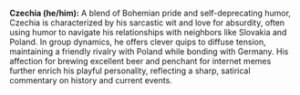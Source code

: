 **Czechia (he/him):** A blend of Bohemian pride and self-deprecating humor, Czechia is characterized by his sarcastic wit and love for absurdity, often using humor to navigate his relationships with neighbors like Slovakia and Poland. In group dynamics, he offers clever quips to diffuse tension, maintaining a friendly rivalry with Poland while bonding with Germany. His affection for brewing excellent beer and penchant for internet memes further enrich his playful personality, reflecting a sharp, satirical commentary on history and current events.